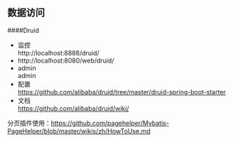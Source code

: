 ## 数据访问

####Druid
- 监控  
http://localhost:8888/druid/  
- http://localhost:8080/web/druid/
- admin  
admin
- 配置    
https://github.com/alibaba/druid/tree/master/druid-spring-boot-starter
- 文档  
https://github.com/alibaba/druid/wiki/

分页插件使用：https://github.com/pagehelper/Mybatis-PageHelper/blob/master/wikis/zh/HowToUse.md


